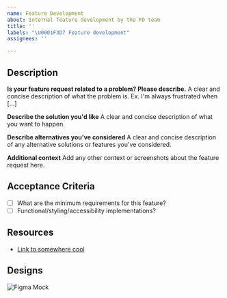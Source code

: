 ```yaml
---
name: Feature Development
about: Internal feature development by the FD team
title: ''
labels: "\U0001F3D7 Feature development"
assignees: ''

---
```


## Description

**Is your feature request related to a problem? Please describe.**
A clear and concise description of what the problem is. Ex. I'm always frustrated when [...]

**Describe the solution you'd like**
A clear and concise description of what you want to happen.

**Describe alternatives you've considered**
A clear and concise description of any alternative solutions or features you've considered.

**Additional context**
Add any other context or screenshots about the feature request here.

## Acceptance Criteria

* [ ] What are the minimum requirements for this feature?
* [ ] Functional/styling/accessibility implementations?

## Resources

* [Link to somewhere cool](http://species-in-pieces.com/)

## Designs

![Figma Mock](https://figma.com/cool/new/feature)
